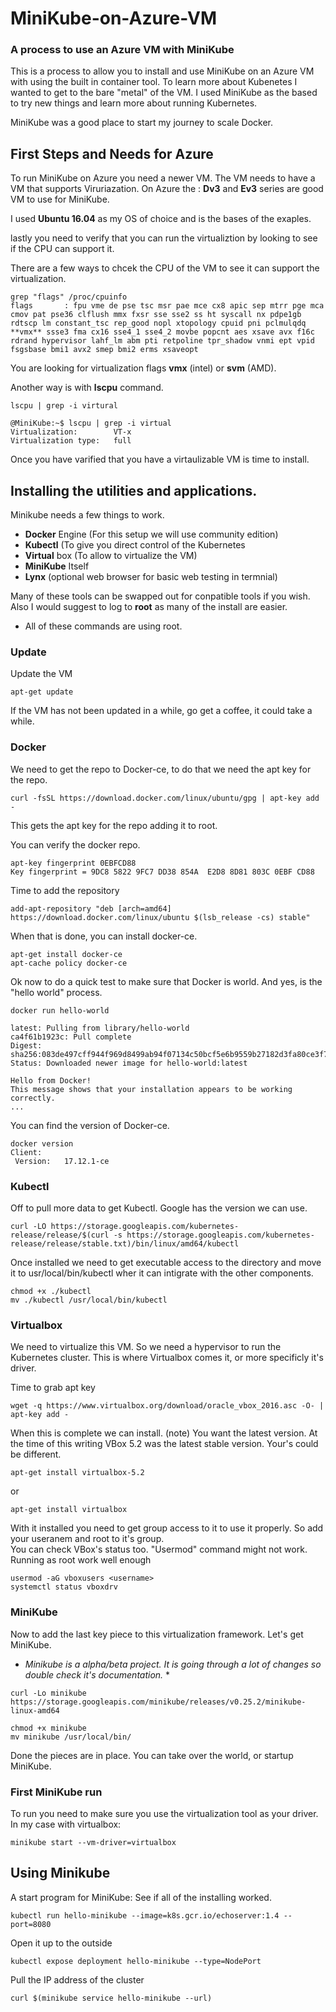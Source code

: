# MiniKube-on-Azure-VM

### A process to use an Azure VM with MiniKube 

This is a process to allow you to install and use MiniKube on an Azure VM with using the built in container tool.
To learn more about Kubenetes I wanted to get to the bare "metal" of the VM.
I used MiniKube as the based to try new things and learn more about running Kubernetes.

MiniKube was a good place to start my journey to scale Docker.

## First Steps and Needs for Azure

To run MiniKube on Azure you need a newer VM.
The VM needs to have a VM that supports Viruriazation.
On Azure the : **Dv3** and **Ev3** series are good VM to use for MiniKube.

I used **Ubuntu 16.04** as my OS of choice and is the bases of the exaples.

lastly you need to verify that you can run the virtualiztion by looking to see if the CPU can support it.

There are a few ways to chcek the CPU of the VM to see it can support the virtualization.

```
grep "flags" /proc/cpuinfo
flags		: fpu vme de pse tsc msr pae mce cx8 apic sep mtrr pge mca cmov pat pse36 clflush mmx fxsr sse sse2 ss ht syscall nx pdpe1gb rdtscp lm constant_tsc rep_good nopl xtopology cpuid pni pclmulqdq **vmx** ssse3 fma cx16 sse4_1 sse4_2 movbe popcnt aes xsave avx f16c rdrand hypervisor lahf_lm abm pti retpoline tpr_shadow vnmi ept vpid fsgsbase bmi1 avx2 smep bmi2 erms xsaveopt
``` 
You are looking for virtualization flags **vmx** (intel) or **svm** (AMD).

Another way is with **lscpu** command.
```
lscpu | grep -i virtural
```

```
@MiniKube:~$ lscpu | grep -i virtual
Virtualization:        VT-x
Virtualization type:   full
```
Once you have varified that you have a virtaulizable VM is time to install.

## Installing the utilities and applications. 

Minikube needs a few things to work.
- **Docker** Engine (For this setup we will use community edition)
- **Kubectl** (To give you direct control of the Kubernetes
- **Virtual** box (To allow to virtualize the VM)
- **MiniKube** Itself
- **Lynx** (optional web browser for basic web testing in termnial)

Many of these tools can be swapped out for conpatible tools if you wish.
Also I would suggest to log to **root** as many of the install are easier.
- All of these commands are using root.

### Update 

Update the VM 
```
apt-get update
```
If the VM has not been updated in a while, go get a coffee, it could take a while.

### Docker

We need to get the repo to Docker-ce, to do that we need the apt key for the repo.
```
curl -fsSL https://download.docker.com/linux/ubuntu/gpg | apt-key add -
```
This gets the apt key for the repo adding it to root.

You can verify the docker repo.
```
apt-key fingerprint 0EBFCD88
Key fingerprint = 9DC8 5822 9FC7 DD38 854A  E2D8 8D81 803C 0EBF CD88
```
Time to add the repository
```
add-apt-repository "deb [arch=amd64] https://download.docker.com/linux/ubuntu $(lsb_release -cs) stable"
```
When that is done, you can install docker-ce.
```
apt-get install docker-ce
apt-cache policy docker-ce
```
Ok now to do a quick test to make sure that Docker is world.
And yes, is the "hello world" process.
```
docker run hello-world

latest: Pulling from library/hello-world
ca4f61b1923c: Pull complete 
Digest: sha256:083de497cff944f969d8499ab94f07134c50bcf5e6b9559b27182d3fa80ce3f7
Status: Downloaded newer image for hello-world:latest

Hello from Docker!
This message shows that your installation appears to be working correctly.
...
```
You can find the version of Docker-ce.
```
docker version
Client:
 Version:	17.12.1-ce
```

### Kubectl

Off to pull more data to get Kubectl.
Google has the version we can use.
```
curl -LO https://storage.googleapis.com/kubernetes-release/release/$(curl -s https://storage.googleapis.com/kubernetes-release/release/stable.txt)/bin/linux/amd64/kubectl
```
Once installed we need to get executable access to the directory and move it to usr/local/bin/kubectl wher it can intigrate with the other components.
```
chmod +x ./kubectl
mv ./kubectl /usr/local/bin/kubectl
```

### Virtualbox

We need to virtualize this VM.  So we need a hypervisor to run the Kubernetes cluster.
This is where Virtualbox comes it, or more specificly it's driver.

Time to grab apt key
```
wget -q https://www.virtualbox.org/download/oracle_vbox_2016.asc -O- | apt-key add -
```
When this is complete we can install.  (note) You want the latest version.
At the time of this writing VBox 5.2 was the latest stable version.  Your's could be different.
```
apt-get install virtualbox-5.2
```
or 
```
apt-get install virtualbox
```
With it installed you need to get group access to it to use it properly.
So add your useranem and root to it's group.  
You can check VBox's status too.  "Usermod" command might not work.
Running as root work well enough
```
usermod -aG vboxusers <username>
systemctl status vboxdrv
```

### MiniKube

Now to add the last key piece to this virtualization framework.
Let's get MiniKube.
* *Minikube is a alpha/beta project.  It is going through a lot of changes so double check it's documentation.* *
```
curl -Lo minikube https://storage.googleapis.com/minikube/releases/v0.25.2/minikube-linux-amd64

chmod +x minikube
mv minikube /usr/local/bin/
```
Done the pieces are in place. You can take over the world, or startup MiniKube.

### First MiniKube run

To run you need to make sure you use the virtualization tool as your driver.
In my case with virtualbox:
```
minikube start --vm-driver=virtualbox
```

## Using Minikube 

A start program for MiniKube:
See if all of the installing worked.
```
kubectl run hello-minikube --image=k8s.gcr.io/echoserver:1.4 --port=8080
```
Open it up to the outside
```
kubectl expose deployment hello-minikube --type=NodePort
```
Pull the IP address of the cluster
```
curl $(minikube service hello-minikube --url)
```



 
 
